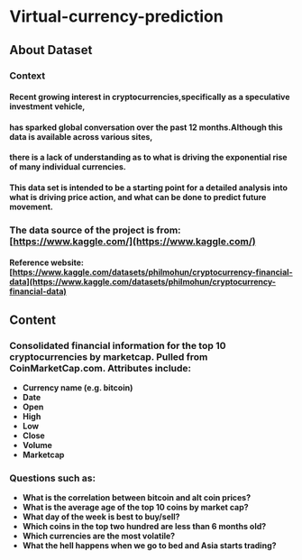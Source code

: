 # Virtual-currency-prediction
## About Dataset
### Context
#### Recent growing interest in cryptocurrencies,specifically as a speculative investment vehicle,
#### has sparked global conversation over the past 12 months.Although this data is available across various sites,
#### there is a lack of understanding as to what is driving the exponential rise of many individual currencies.
#### This data set is intended to be a starting point for a detailed analysis into what is driving price action, and what can be done to predict future movement.
### The data source of the project is from:[https://www.kaggle.com/](https://www.kaggle.com/)
#### Reference website:[https://www.kaggle.com/datasets/philmohun/cryptocurrency-financial-data](https://www.kaggle.com/datasets/philmohun/cryptocurrency-financial-data)


## Content 

### Consolidated financial information for the top 10 cryptocurrencies by marketcap. Pulled from CoinMarketCap.com. Attributes include:

* **Currency name (e.g. bitcoin)** 
* **Date**  
* **Open** 
* **High** 
* **Low**
* **Close** 
* **Volume** 
* **Marketcap**

### Questions such as:
* **What is the correlation between bitcoin and alt coin prices?**
* **What is the average age of the top 10 coins by market cap?**
* **What day of the week is best to buy/sell?**
* **Which coins in the top two hundred are less than 6 months old?**
* **Which currencies are the most volatile?**
* **What the hell happens when we go to bed and Asia starts trading?**
